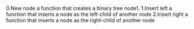
0.New node a function that creates a binary tree node1.
1.Insert left a function that inserts a node as the left-child of another node
2.Insert right a function that inserts a node as the right-child of another node

